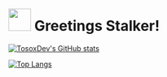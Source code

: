 # <img src="https://github.com/TosoxDev/TosoxDev/blob/master/stalker.gif" width="44" height="44" /> Greetings Stalker!

[![TosoxDev's GitHub stats](https://github-readme-stats.vercel.app/api?username=TosoxDev&show_icons=true&theme=dark&bg_color=0d1117)](https://github.com/anuraghazra/github-readme-stats)

[![Top Langs](https://github-readme-stats.vercel.app/api/top-langs/?username=TosoxDev&hide=c&theme=dark&bg_color=0d1117)](https://github.com/anuraghazra/github-readme-stats)
